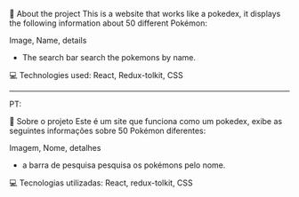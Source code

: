 🚀 About the project
This is a website that works like a pokedex, it displays the following information about 50 different Pokémon:

Image,
Name,
details

- The search bar search the pokemons by name.


💻 Technologies used:
React,
Redux-tolkit,
CSS


-------------------------------------------------

PT:

🚀 Sobre o projeto
Este é um site que funciona como um pokedex, exibe as seguintes informações sobre 50 Pokémon diferentes:

Imagem,
Nome,
detalhes

- a barra de pesquisa pesquisa os pokémons pelo nome.


💻 Tecnologias utilizadas:
React,
redux-tolkit,
CSS
